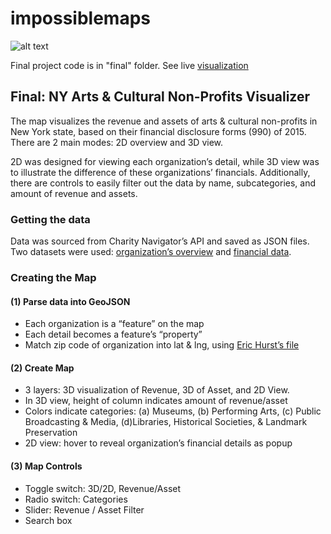 # impossiblemaps

![alt text](https://static.wixstatic.com/media/a544de_91cc379f953340ed8164a474016608a7~mv2_d_2872_1410_s_2.png/v1/fill/w_1308,h_642,al_c,q_85,usm_0.66_1.00_0.01/a544de_91cc379f953340ed8164a474016608a7~mv2_d_2872_1410_s_2.webp)

Final project code is in "final" folder.
See live [visualization](https://hafiyyandi.com/ny-arts-non-profits)

## Final: NY Arts & Cultural Non-Profits Visualizer
The map visualizes the revenue and assets of arts & cultural non-profits in New York state, based on their financial disclosure forms (990) of 2015. There are 2 main modes: 2D overview and 3D view. 

2D was designed for viewing each organization’s detail, while 3D view was to illustrate the difference of these organizations’ financials. Additionally, there are controls to easily filter out the data by name, subcategories, and amount of revenue and assets.

### Getting the data
Data was sourced from Charity Navigator’s API and saved as JSON files. Two datasets were used: [organization’s overview](https://charity.3scale.net/docs/data-api/reference#organization-collection) and [financial data](https://charity.3scale.net/docs/data-api/reference#rating-object-content-plan-).

### Creating the Map
#### (1) Parse data into GeoJSON
 * Each organization is a “feature” on the map
 * Each detail becomes a feature’s “property”
 * Match zip code of organization into lat & lng, using [Eric Hurst’s file](https://gist.github.com/erichurst/7882666)
 
#### (2) Create Map
 * 3 layers: 3D visualization of Revenue, 3D of Asset, and 2D View.
 * In 3D view, height of column indicates amount of revenue/asset
 * Colors indicate categories: (a) Museums, (b) Performing Arts, (c) Public Broadcasting & Media, (d)Libraries, Historical Societies, & Landmark Preservation
 * 2D view: hover to reveal organization’s financial details as popup
 
#### (3) Map Controls
 * Toggle switch: 3D/2D, Revenue/Asset
 * Radio switch: Categories
 * Slider: Revenue / Asset Filter
 * Search box

